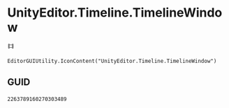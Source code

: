 # UnityEditor.Timeline.TimelineWindow
![](/img/UnityEditor.Timeline.TimelineWindow.png)

``` CSharp
EditorGUIUtility.IconContent("UnityEditor.Timeline.TimelineWindow")
```
## GUID
```
2263789160270303489
```
